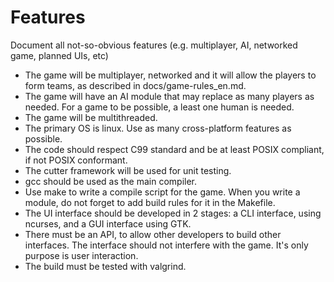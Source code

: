 Features
========

Document all not-so-obvious features (e.g. multiplayer, AI, networked game,
planned UIs, etc)

- The game will be multiplayer, networked and it will allow the players to form
  teams, as described in docs/game-rules_en.md.
- The game will have an AI module that may replace as many players as needed.
  For a game to be possible, a least one human is needed.
- The game will be multithreaded.
- The primary OS is linux. Use as many cross-platform features as possible.
- The code should respect C99 standard and be at least POSIX compliant, if not
  POSIX conformant.
- The cutter framework will be used for unit testing.
- gcc should be used as the main compiler.
- Use make to write a compile script for the game. When you write a module,
  do not forget to add build rules for it in the Makefile.
- The UI interface should be developed in 2 stages: a CLI interface, using
  ncurses, and a GUI interface using GTK.
- There must be an API, to allow other developers to build other interfaces.
  The interface should not interfere with the game. It's only purpose is user
  interaction.
- The build must be tested with valgrind.

